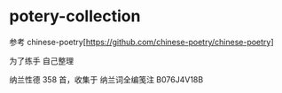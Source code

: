 # potery-collection
参考 chinese-poetry[https://github.com/chinese-poetry/chinese-poetry]

为了练手 自己整理

纳兰性德 358 首，收集于 纳兰词全编笺注 B076J4V18B
